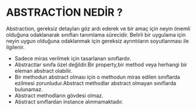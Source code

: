 # ABSTRACTİON NEDİR ?
Abstraction, gereksiz detayları göz ardı ederek ve bir amaç için neyin önemli olduğuna odaklanarak sınıfları tanımlama sürecidir. Belirli bir uygulama için neyin uygun olduğuna odaklanmak için gereksiz ayrıntıların soyutlanması ile ilgilenir.

* Sadece miras verilmek için tasarlanan sınıflardır.
* Abstractlar sınıfa özel değildir.Bir property,bir method veya herhangi bir eleman abstract olabilir.
* Bir methodun abstract olması için o methodun miras edilen sınıflarda ezilmesi zorunludur.Abstract methodlar abstract olmayan sınıflarda bulunamaz.
* Abstract methodların gövdesi olmaz.
* Abstract sınıflardan instance alınmamaktadır.
